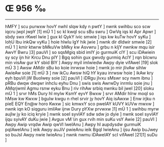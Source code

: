 # Œ 956 ‰
---
hMFY ] scu purwxw hovY nwhI sIqw kdy n pwtY ] nwnk swihbu sco scw iqcru
jwpI jwpY ]1] mÚ 1 ] sc kI kwqI scu sBu swru ] GwVq iqs kI Apr
Apwr ] sbdy swx rKweI lwie ] gux kI QykY ivic smwie ] iqs kw kuTw
hovY syKu ] lohU lbu inkQw vyKu ] hoie hlwlu lgY hik jwie ] nwnk dir
dIdwir smwie ]2] mÚ 1 ] kmir ktwrw bMkuVw bMky kw Asvwru ] grbu n
kIjY nwnkw mqu isir AwvY Bwru ]3] pauVI ] so sqsMgiq sbid imlY jo
gurmuiK clY ] scu iDAwiein sy scy ijn hir Krcu Dnu plY ] Bgq sohin
gux gwvdy gurmiq AclY ] rqn bIcwru min visAw gur kY sbid BlY ]
Awpy myil imlwiedw Awpy dyie vifAweI ]19] slok mÚ 3 ] Awsw AMdir
sBu ko koie inrwsw hoie ] nwnk jo mir jIivAw sihlw AwieAw soie ]1]
mÚ 3 ] nw ikCu Awsw hiQ hY kyau inrwsw hoie ] ikAw kry eyh bpuVI jW
Buolwey soie ]2] pauVI ] iDRgu jIvxu sMswr scy nwm ibnu ] pRBu dwqw
dwqwr inhclu eyhu Dnu ] swis swis AwrwDy inrmlu soie jnu ] AMqrjwmI
Agmu rsnw eyku Bnu ] riv rihAw srbiq nwnku bil jweI ]20] sloku
mÚ 1 ] srvr hMs Dury hI mylw KsmY eyvY Bwxw ] srvr AMdir hIrw moqI so
hMsw kw Kwxw ] bgulw kwgu n rheI srvir jy hovY Aiq isAwxw ] Enw
irjku n pieE EQY En@w horo Kwxw ] sic kmwxY sco pweIAY kUVY kUVw mwxw
] nwnk iqn kO siqguru imilAw ijnw Dury pYXw prvwxw ]1] mÚ 1 ]
swihbu myrw aujlw jy ko iciq kryie ] nwnk soeI syvIAY sdw sdw jo dyie ]
nwnk soeI syvIAY ijqu syivAY duKu jwie ] Avgux vM \in gux rvih min suKu
vsY Awie ]2] pauVI ] Awpy Awip vrqdw Awip qwVI lweIAnu ] Awpy hI
aupdysdw gurmuiK pqIAweIAnu ] ieik Awpy auJiV pwieAnu ieik BgqI
lwieAnu ] ijsu Awip buJwey so buJsI Awpy nwie lwieAnu ] nwnk nwmu
iDAweIAY scI vifAweI ]21]1] suDu ]
####
